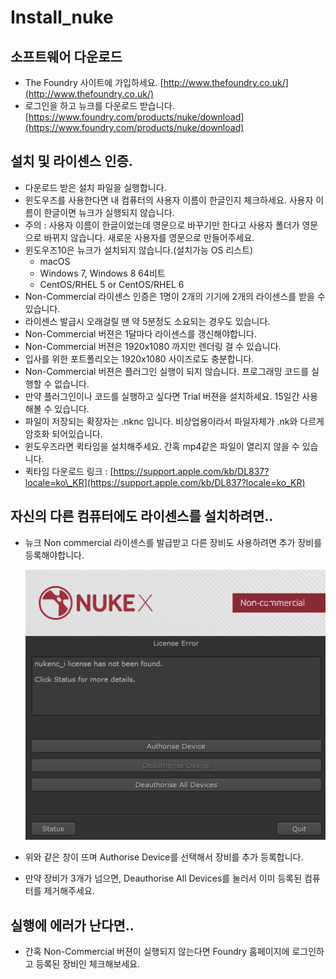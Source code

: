# Install\_nuke

## 소프트웨어 다운로드

* The Foundry 사이트에 가입하세요. [http://www.thefoundry.co.uk/](http://www.thefoundry.co.uk/)
* 로그인을 하고 뉴크를 다운로드 받습니다. [https://www.foundry.com/products/nuke/download](https://www.foundry.com/products/nuke/download)

## 설치 및 라이센스 인증.

* 다운로드 받은 설치 파일을 실행합니다.
* 윈도우즈를 사용한다면 내 컴퓨터의 사용자 이름이 한글인지 체크하세요. 사용자 이름이 한글이면 뉴크가 실행되지 않습니다.
* 주의 : 사용자 이름이 한글이었는데 영문으로 바꾸기만 한다고 사용자 폴더가 영문으로 바뀌지 않습니다. 새로운 사용자를 영문으로 만들어주세요.
* 윈도우즈10은 뉴크가 설치되지 않습니다.\(설치가능 OS 리스트\)
  * macOS
  * Windows 7, Windows 8 64비트
  * CentOS/RHEL 5 or CentOS/RHEL 6
* Non-Commercial 라이센스 인증은 1명이 2개의 기기에 2개의 라이센스를 받을 수 있습니다.
* 라이센스 발급시 오래걸릴 땐 약 5분정도 소요되는 경우도 있습니다.
* Non-Commercial 버젼은 1달마다 라이센스를 갱신해야합니다.
* Non-Commercial 버젼은 1920x1080 까지만 렌더링 걸 수 있습니다.
* 입사를 위한 포트폴리오는 1920x1080 사이즈로도 충분합니다.
* Non-Commercial 버젼은 플러그인 실행이 되지 않습니다. 프로그래밍 코드를 실행할 수 없습니다.
* 만약 플러그인이나 코드를 실행하고 싶다면 Trial 버젼을 설치하세요. 15일간 사용해볼 수 있습니다.
* 파일이 저장되는 확장자는 .nknc 입니다. 비상업용이라서 파일자체가 .nk와 다르게 암호화 되어있습니다.
* 윈도우즈라면 퀵타임을 설치해주세요. 간혹 mp4같은 파일이 열리지 않을 수 있습니다.
* 퀵타임 다운로드 링크 : [https://support.apple.com/kb/DL837?locale=ko\_KR](https://support.apple.com/kb/DL837?locale=ko_KR)

## 자신의 다른 컴퓨터에도 라이센스를 설치하려면..

* 뉴크 Non commercial 라이센스를 발급받고 다른 장비도 사용하려면 추가 장비를 등록해야합니다.

  ![](../.gitbook/assets/authorise_device.png)

* 위와 같은 창이 뜨며 Authorise Device를 선택해서 장비를 추가 등록합니다.
* 만약 장비가 3개가 넘으면, Deauthorise All Devices를 눌러서 이미 등록된 컴퓨터를 제거해주세요.

## 실행에 에러가 난다면..

* 간혹 Non-Commercial 버젼이 실행되지 않는다면 Foundry 홈페이지에 로그인하고 등록된 장비인 체크해보세요.

